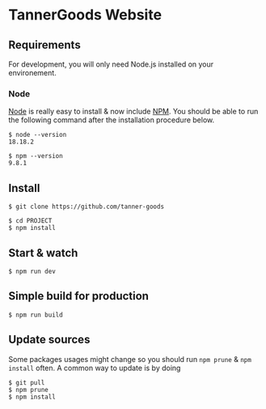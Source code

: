 
# TannerGoods Website

## Requirements

For development, you will only need Node.js installed on your environement.

### Node

[Node](http://nodejs.org/) is really easy to install & now include [NPM](https://npmjs.org/).
You should be able to run the following command after the installation procedure
below.

    $ node --version
    18.18.2

    $ npm --version
    9.8.1


## Install

    $ git clone https://github.com/tanner-goods

    $ cd PROJECT
    $ npm install

## Start & watch

    $ npm run dev

## Simple build for production

    $ npm run build

## Update sources

Some packages usages might change so you should run `npm prune` & `npm install` often.
A common way to update is by doing

    $ git pull
    $ npm prune
    $ npm install
